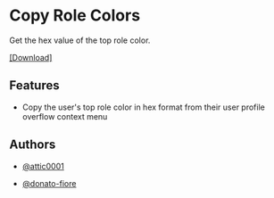 
# Copy Role Colors

Get the hex value of the top role color.

[[Download]]([https://raw.githubusercontent.com/attic0001/enmityaddons/main/Plugins/CopyRoleColors/dist/CopyRoleColors.js])

####


## Features

- Copy the user's top role color in hex format from their user profile overflow context menu

## Authors

- [@attic0001](https://www.github.com/attic0001)

- [@donato-fiore](https://www.github.com/donato-fiore)
